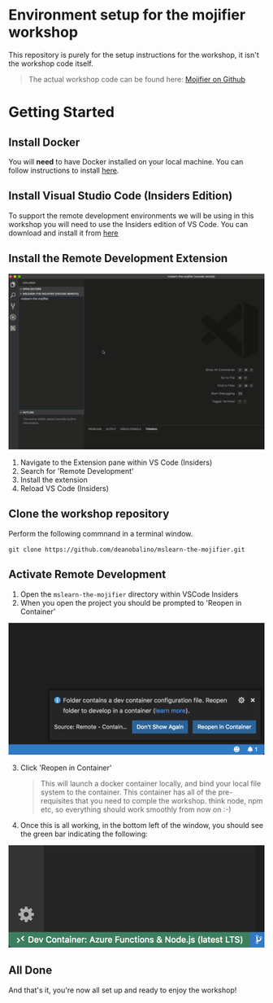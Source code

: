 # Environment setup for the mojifier workshop
This repository is purely for the setup instructions for the workshop, it isn't the workshop code itself. 

> The actual workshop code can be found here: [Mojifier on Github](https://github.com/deanobalino/mslearn-the-mojifier)

# Getting Started

## Install Docker

You will **need** to have Docker installed on your local machine. You can follow instructions to install [here](https://docs.docker.com/install/). 

## Install Visual Studio Code (Insiders Edition)

To support the remote development environments we will be using in this workshop you will need to use the Insiders edition of VS Code. You can download and install it from [here](https://code.visualstudio.com/insiders/)

## Install the Remote Development Extension

![remote install](dev-remote-ext.gif)

1. Navigate to the Extension pane within VS Code (Insiders)
2. Search for 'Remote Development'
3. Install the extension
4. Reload VS Code (Insiders)

## Clone the workshop repository

Perform the following commnand in a terminal window.

```
git clone https://github.com/deanobalino/mslearn-the-mojifier.git
```


## Activate Remote Development

1. Open the `mslearn-the-mojifier` directory within VSCode Insiders
2. When you open the project you should be prompted to 'Reopen in Container' 

![run in container](run-in-container.png)

3. Click 'Reopen in Container'
   
   >This will launch a docker container locally, and bind your local file system to the container. This container has all of the pre-requisites that you need to comple the workshop. think node, npm etc, so everything should work smoothly from now on :-)

4. Once this is all working, in the bottom left of the window, you should see the green bar indicating the following:

![run in container](container-running.png)

## All Done

And that's it, you're now all set up and ready to enjoy the workshop! 

